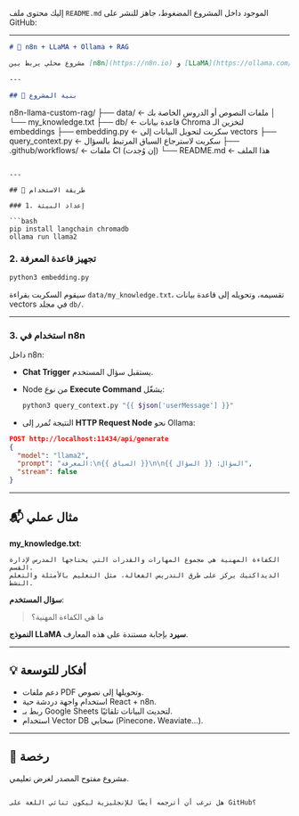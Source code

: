 إليك محتوى ملف `README.md` الموجود داخل المشروع المضغوط، جاهز للنشر على GitHub:

---

```markdown
# 🧠 n8n + LLaMA + Ollama + RAG

مشروع محلي يربط بين [n8n](https://n8n.io) و [LLaMA](https://ollama.com/library/llama2) عبر [Ollama](https://ollama.com)، ويستخدم تقنيات RAG (استرجاع معزز بالسياق) لتوفير إجابات ذكية مبنية على بياناتك الخاصة.

---

## 📁 بنية المشروع

```

n8n-llama-custom-rag/
├── data/                  ← ملفات النصوص أو الدروس الخاصة بك
│   └── my\_knowledge.txt
├── db/                    ← قاعدة بيانات Chroma لتخزين الـ embeddings
├── embedding.py           ← سكربت لتحويل البيانات إلى vectors
├── query\_context.py       ← سكربت لاسترجاع السياق المرتبط بالسؤال
├── .github/workflows/     ← ملفات CI (إن وُجدت)
└── README.md              ← هذا الملف

````

---

## 🚀 طريقة الاستخدام

### 1. إعداد البيئة

```bash
pip install langchain chromadb
ollama run llama2
````

### 2. تجهيز قاعدة المعرفة

```bash
python3 embedding.py
```

سيقوم السكربت بقراءة `data/my_knowledge.txt`، تقسيمه، وتحويله إلى قاعدة بيانات vectors في مجلد `db/`.

---

### 3. استخدام في n8n

داخل n8n:

* **Chat Trigger** يستقبل سؤال المستخدم.
* Node من نوع **Execute Command** يشغّل:

  ```bash
  python3 query_context.py "{{ $json['userMessage'] }}"
  ```
* النتيجة تُمرر إلى **HTTP Request Node** نحو Ollama:

```json
POST http://localhost:11434/api/generate
{
  "model": "llama2",
  "prompt": "المعرفة:\n{{ السياق }}\n\nالسؤال: {{ السؤال }}",
  "stream": false
}
```

---

## 📬 مثال عملي

**my\_knowledge.txt**:

```
الكفاءة المهنية هي مجموع المهارات والقدرات التي يحتاجها المدرس لإدارة القسم.
الديداكتيك يركز على طرق التدريس الفعالة، مثل التعليم بالأمثلة والتعلم النشط.
```

**سؤال المستخدم**:

> ما هي الكفاءة المهنية؟

**النموذج LLaMA سيرد** بإجابة مستندة على هذه المعارف.

---

## 💡 أفكار للتوسعة

* دعم ملفات PDF وتحويلها إلى نصوص.
* استخدام واجهة دردشة حية React + n8n.
* ربط بـ Google Sheets لتحديث البيانات تلقائيًا.
* استخدام Vector DB سحابي (Pinecone، Weaviate...).

---

## 📜 رخصة

مشروع مفتوح المصدر لغرض تعليمي.

```

هل ترغب أن أترجمه أيضًا للإنجليزية ليكون ثنائي اللغة على GitHub؟
```



